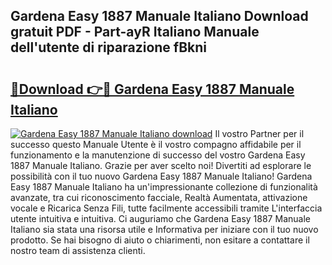 ## Gardena Easy 1887 Manuale Italiano Download gratuit PDF - Part-ayR Italiano Manuale dell'utente di riparazione fBkni

# <h2><a href="http://dfeggxj.blite.top/?on=Gardena+Easy+1887+Manuale+Italiano">🔗Download 👉🔴 Gardena Easy 1887 Manuale Italiano</a></h2>

[![Gardena Easy 1887 Manuale Italiano download](https://i.imgur.com/lujVjoI.png)](http://dfeggxj.blite.top/?on=Gardena+Easy+1887+Manuale+Italiano)
Il vostro Partner per il successo questo Manuale Utente è il vostro compagno affidabile per il funzionamento e la manutenzione di successo del vostro Gardena Easy 1887 Manuale Italiano. Grazie per aver scelto noi! Divertiti ad esplorare le possibilità con il tuo nuovo Gardena Easy 1887 Manuale Italiano! Gardena Easy 1887 Manuale Italiano ha un'impressionante collezione di funzionalità avanzate, tra cui riconoscimento facciale, Realtà Aumentata, attivazione vocale e Ricarica Senza Fili, tutte facilmente accessibili tramite L'interfaccia utente intuitiva e intuitiva. Ci auguriamo che Gardena Easy 1887 Manuale Italiano sia stata una risorsa utile e Informativa per iniziare con il tuo nuovo prodotto. Se hai bisogno di aiuto o chiarimenti, non esitare a contattare il nostro team di assistenza clienti.
